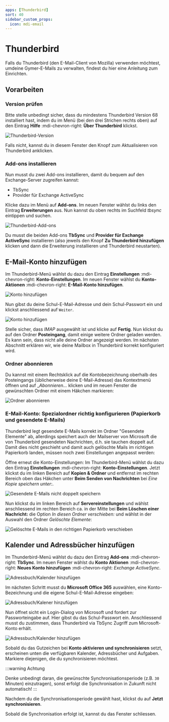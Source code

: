 ```yaml
---
apps: [Thunderbird]
sort: 40
sidebar_custom_props:
  icon: mdi-email
---
```


# Thunderbird



Falls du Thunderbird (den E-Mail-Client von Mozilla) verwenden möchtest, umdeine Gymer-E-Mails zu verwalten, findest du hier eine Anleitung zum Einrichten.

## Vorarbeiten

### Version prüfen
Bitte stelle unbedingt sicher, dass du mindestens Thunderbird Version 68 installiert hast, indem du im Menü (bei den drei Strichen rechts oben) auf den Eintrag __Hilfe__ :mdi-chevron-right: __Über Thunderbird__ klickst.

![Thunderbird-Version](./tb-version.png)

Falls nicht, kannst du in diesem Fenster den Knopf zum Aktualisieren von Thunderbird anklicken.


### Add-ons installieren
Nun musst du zwei Add-ons installieren, damit du bequem auf den Exchange-Server zugreifen kannst:

- TbSync
- Provider für Exchange ActiveSync

Klicke dazu im Menü auf __Add-ons__. Im neuen Fenster wählst du links den Eintrag __Erweiterungen__ aus. Nun kannst du oben rechts im Suchfeld _tbsync_ eintippen und suchen.

![Thunderbird-Add-ons](./tb-addons.png)

Du musst die beiden Add-ons **TbSync** und **Provider für Exchange ActiveSync** installieren (also jeweils den Knopf __Zu Thunderbird hinzufügen__ klicken und dann die Erweiterung installieren und Thunderbird neustarten).


## E-Mail-Konto hinzufügen
Im Thunderbird-Menü wählst du dazu den Eintrag __Einstellungen__ :mdi-chevron-right: __Konto-Einstellungen__. Im neuen Fenster wählst du __Konto-Aktionen__ :mdi-chevron-right: __E-Mail-Konto hinzufügen__.

![Konto hinzufügen](./tb-1.png)

Nun gibst du deine Schul-E-Mail-Adresse und dein Schul-Passwort ein und klickst anschliessend auf `Weiter`.

![Konto hinzufügen](./tb-2.png)

Stelle sicher, dass _IMAP_ ausgewählt ist und klicke auf __Fertig__. Nun klickst du auf den Ordner **Posteingang**, damit einige weitere Ordner geladen werden. Es kann sein, dass nicht alle deine Ordner angezeigt werden. Im nächsten Abschnitt erklären wir, wie deine Mailbox in Thunderbird korrekt konfiguriert wird.


### Ordner abonnieren
Du kannst mit einem Rechtsklick auf die Kontobezeichnung oberhalb des Posteingangs (üblicherweise deine E-Mail-Adresse) das Kontextmenü öffnen und auf __Abonnieren…_ klicken und im neuen Fenster die gewünschten Ordner mit einem Häkchen markieren:

![Ordner abonnieren](./tb-subscribe.png)


### E-Mail-Konto: Spezialordner richtig konfigurieren (Papierkorb und gesendete E-Mails)
Thunderbird legt gesendete E-Mails korrekt im Ordner "Gesendete Elemente" ab, allerdings speichert auch der Mailserver von Microsoft die von Thunderbird gesendeten Nachrichten, d.h. sie tauchen doppelt auf. Damit dies nicht geschieht und damit auch gelöschte Mails im richtigen Papierkorb landen, müssen noch zwei Einstellungen angepasst werden:

Öffne erneut die Konto-Einstellungen: Im Thunderbird-Menü wählst du dazu den Eintrag __Einstellungen__ :mdi-chevron-right: __Konto-Einstellungen__. Jetzt klickst du im linken Bereich auf __Kopien & Ordner__ und entfernst im rechten Bereich oben das Häkchen unter **Beim Senden von Nachrichten** bei _Eine Kopie speichern unter:_.

![Gesendete E-Mails nicht doppelt speichern](./tb-sent.png)

Nun klickst du im linken Bereich auf __Servereinstellungen__ und wählst anschliessend im rechten Bereich ca. in der Mitte bei **Beim Löschen einer Nachricht:** die Option _In diesen Ordner verschieben:_ und wählst in der Auswahl den Ordner _Gelöschte Elemente_:

![Gelöschte E-Mails in den richtigen Papierkorb verschieben](./tb-trash.png)


## Kalender und Adressbücher hinzufügen
Im Thunderbird-Menü wählst du dazu den Eintrag __Add-ons__ :mdi-chevron-right: __TbSync__. Im neuen Fenster wählst du __Konto Aktionen__ :mdi-chevron-right: __Neues Konto hinzufügen__ :mdi-chevron-right: _Exchange ActiveSync_.

![Adressbuch/Kalender hinzufügen](./tbsync-1.png)

Im nächsten Schritt musst du **Microsoft Office 365** auswählen, eine Konto-Bezeichnung und die eigene Schul-E-Mail-Adresse eingeben:

![Adressbuch/Kalener hinzufügen](./tbsync-2.png)

Nun öffnet sicht ein Login-Dialog von Microsoft und fordert zur Passworteingabe auf. Hier gibst du das Schul-Passwort ein. Anschliessend musst du zustimmen, dass Thunderbird via TbSync Zugriff zum Microsoft-Konto erhält.

![Adressbuch/Kalender hinzufügen](./tbsync-3.png)

Sobald du das Gutzeichen bei **Konto aktivieren und synchronisieren** setzt, erscheinen unten die verfügbaren Kalender, Adressbücher und Aufgaben. Markiere diejenigen, die du synchronisieren möchtest.

:::warning Achtung

Denke unbedingt daran, die gewünschte Synchronisationsperiode (z.B. `30` Minuten) einzutragen), sonst erfolgt die Synchronisation in Zukunft nicht automatisch!
:::

Nachdem du die Synchronisationsperiode gewählt hast, klickst du auf __Jetzt synchronisieren__.

Sobald die Synchronisation erfolgt ist, kannst du das Fenster schliessen.
